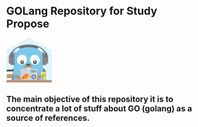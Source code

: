 # GOLang Repository for Study Propose

<p>
  <img alt="GOPher Logo" height="120" heigth="120" src="./assets/gopher-coding.png">
</p>

## The main objective of this repository it is to concentrate a lot of stuff about GO (golang) as a source of references.


